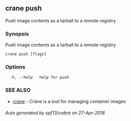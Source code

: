 ## crane push

Push image contents as a tarball to a remote registry

### Synopsis

Push image contents as a tarball to a remote registry

```
crane push [flags]
```

### Options

```
  -h, --help   help for push
```

### SEE ALSO

* [crane](crane.md)	 - Crane is a tool for managing container images

###### Auto generated by spf13/cobra on 27-Apr-2018
